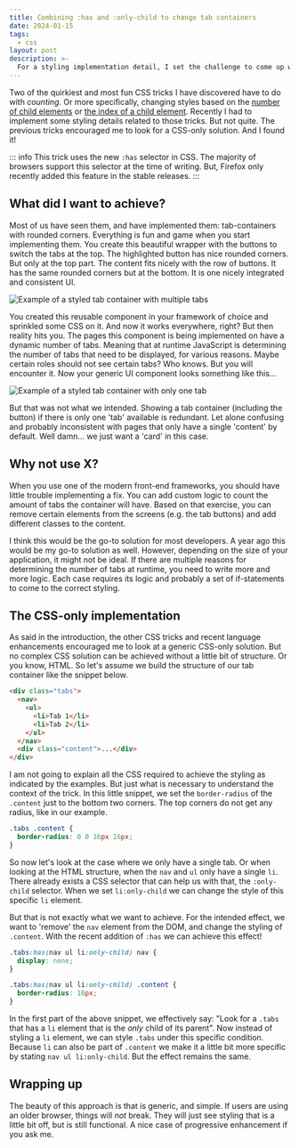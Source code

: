 ```yaml
---
title: Combining :has and :only-child to change tab containers
date: 2024-01-15
tags:
  - css
layout: post
description: >-
  For a styling implementation detail, I set the challenge to come up with a CSS-only solution, instead of implementing the logic in a front-end framework.
---
```


Two of the quirkiest and most fun CSS tricks I have discovered have to do with _counting_. Or more specifically, changing styles based on the [number of child elements](/writing/use-the-child-element-count-in-css) or [the index of a child element](/writing/a-nth-child-css-trick). Recently I had to implement some styling details related to those tricks. But not quite. The previous tricks encouraged me to look for a CSS-only solution. And I found it!

::: info
This trick uses the new `:has` selector in CSS. The majority of browsers support this selector at the time of writing. But, Firefox only recently added this feature in the stable releases.
:::

## What did I want to achieve?

Most of us have seen them, and have implemented them: tab-containers with rounded corners. Everything is fun and game when you start implementing them. You create this beautiful wrapper with the buttons to switch the tabs at the top. The highlighted button has nice rounded corners. But only at the top part. The content fits nicely with the row of buttons. It has the same rounded corners but at the bottom. It is one nicely integrated and consistent UI.

![Example of a styled tab container with multiple tabs](/img/tab-example-1.png)

You created this reusable component in your framework of choice and sprinkled some CSS on it. And now it works everywhere, right? But then reality hits you. The pages this component is being implemented on have a dynamic number of tabs. Meaning that at runtime JavaScript is determining the number of tabs that need to be displayed, for various reasons. Maybe certain roles should not see certain tabs? Who knows. But you will encounter it. Now your generic UI component looks something like this...

![Example of a styled tab container with only one tab](/img/tab-example-2.png)

But that was not what we intended. Showing a tab container (including the button) if there is only one 'tab' available is redundant. Let alone confusing and probably inconsistent with pages that only have a single 'content' by default. Well damn... we just want a 'card' in this case.

## Why not use X?

When you use one of the modern front-end frameworks, you should have little trouble implementing a fix. You can add custom logic to count the amount of tabs the container will have. Based on that exercise, you can remove certain elements from the screens (e.g. the tab buttons) and add different classes to the content.

I think this would be the go-to solution for most developers. A year ago this would be my go-to solution as well. However, depending on the size of your application, it might not be ideal. If there are multiple reasons for determining the number of tabs at runtime, you need to write more and more logic. Each case requires its logic and probably a set of if-statements to come to the correct styling.

## The CSS-only implementation

As said in the introduction, the other CSS tricks and recent language enhancements encouraged me to look at a generic CSS-only solution. But no complex CSS solution can be achieved without a little bit of structure. Or you know, HTML. So let's assume we build the structure of our tab container like the snippet below.

```html
<div class="tabs">
  <nav>
    <ul>
      <li>Tab 1</li>
      <li>Tab 2</li>
    </ul>
  </nav>
  <div class="content">...</div>
</div>
```

I am not going to explain all the CSS required to achieve the styling as indicated by the examples. But just what is necessary to understand the context of the trick. In this little snippet, we set the `border-radius` of the `.content` just to the bottom two corners. The top corners do not get any radius, like in our example.

```css
.tabs .content {
  border-radius: 0 0 16px 16px;
}
```

So now let's look at the case where we only have a single tab. Or when looking at the HTML structure, when the `nav` and `ul` only have a single `li`. There already exists a CSS selector that can help us with that, the `:only-child` selector. When we set `li:only-child` we can change the style of this specific `li` element.

But that is not exactly what we want to achieve. For the intended effect, we want to 'remove' the `nav` element from the DOM, and change the styling of `.content`. With the recent addition of `:has` we can achieve this effect!

```css
.tabs:has(nav ul li:only-child) nav {
  display: none;
}

.tabs:has(nav ul li:only-child) .content {
  border-radius: 16px;
}
```

In the first part of the above snippet, we effectively say: "Look for a `.tabs` that has a `li` element that is the _only_ child of its parent". Now instead of styling a `li` element, we can style `.tabs` under this specific condition. Because `li` can also be part of `.content` we make it a little bit more specific by stating `nav ul li:only-child`. But the effect remains the same.

## Wrapping up

The beauty of this approach is that is generic, and simple. If users are using an older browser, things will _not_ break. They will just see styling that is a little bit off, but is still functional. A nice case of progressive enhancement if you ask me.
